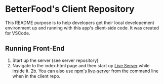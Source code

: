 # BetterFood's Client Repository

This README purpose is to help developers get their local developement environment up and running with this app's client-side code. It was created for VSCode.

Running Front-End
--
1. Start up the server (see server repository)
2. Navigate to the index.html page and then start up [Live Server](https://marketplace.visualstudio.com/items?itemName=ritwickdey.LiveServer) while inside it.
2b. You can also use [npm's live-server](https://www.npmjs.com/package/live-server) from the command line when in the client repo.
